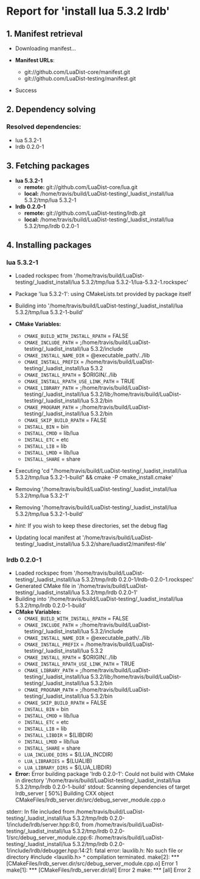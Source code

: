 # Report for 'install lua 5.3.2 lrdb'


## 1. Manifest retrieval

- Downloading manifest...

- **Manifest URLs**:
    - git://github.com/LuaDist-core/manifest.git
    - git://github.com/LuaDist-testing/manifest.git
- Success

## 2. Dependency solving


### Resolved dependencies:
- lua 5.3.2-1
- lrdb 0.2.0-1

## 3. Fetching packages

- **lua 5.3.2-1**
    - **remote:** git://github.com/LuaDist-core/lua.git
    - **local:** /home/travis/build/LuaDist-testing/_luadist_install/lua 5.3.2/tmp/lua 5.3.2-1
- **lrdb 0.2.0-1**
    - **remote:** git://github.com/LuaDist-testing/lrdb.git
    - **local:** /home/travis/build/LuaDist-testing/_luadist_install/lua 5.3.2/tmp/lrdb 0.2.0-1

## 4. Installing packages


### lua 5.3.2-1
- Loaded rockspec from '/home/travis/build/LuaDist-testing/_luadist_install/lua 5.3.2/tmp/lua 5.3.2-1/lua-5.3.2-1.rockspec'
- Package 'lua 5.3.2-1': using CMakeLists.txt provided by package itself
- Building into '/home/travis/build/LuaDist-testing/_luadist_install/lua 5.3.2/tmp/lua 5.3.2-1-build'
- **CMake Variables:**
    - `CMAKE_BUILD_WITH_INSTALL_RPATH` = FALSE
    - `CMAKE_INCLUDE_PATH` = ;/home/travis/build/LuaDist-testing/_luadist_install/lua 5.3.2/include
    - `CMAKE_INSTALL_NAME_DIR` = @executable_path/../lib
    - `CMAKE_INSTALL_PREFIX` = /home/travis/build/LuaDist-testing/_luadist_install/lua 5.3.2
    - `CMAKE_INSTALL_RPATH` = $ORIGIN/../lib
    - `CMAKE_INSTALL_RPATH_USE_LINK_PATH` = TRUE
    - `CMAKE_LIBRARY_PATH` = ;/home/travis/build/LuaDist-testing/_luadist_install/lua 5.3.2/lib;/home/travis/build/LuaDist-testing/_luadist_install/lua 5.3.2/bin
    - `CMAKE_PROGRAM_PATH` = ;/home/travis/build/LuaDist-testing/_luadist_install/lua 5.3.2/bin
    - `CMAKE_SKIP_BUILD_RPATH` = FALSE
    - `INSTALL_BIN` = bin
    - `INSTALL_CMOD` = lib/lua
    - `INSTALL_ETC` = etc
    - `INSTALL_LIB` = lib
    - `INSTALL_LMOD` = lib/lua
    - `INSTALL_SHARE` = share
- Executing 'cd "/home/travis/build/LuaDist-testing/_luadist_install/lua 5.3.2/tmp/lua 5.3.2-1-build" && cmake -P cmake_install.cmake'
- Removing '/home/travis/build/LuaDist-testing/_luadist_install/lua 5.3.2/tmp/lua 5.3.2-1'
- Removing '/home/travis/build/LuaDist-testing/_luadist_install/lua 5.3.2/tmp/lua 5.3.2-1-build'

- *hint:* If you wish to keep these directories, set the debug flag
- Updating local manifest at '/home/travis/build/LuaDist-testing/_luadist_install/lua 5.3.2/share/luadist2/manifest-file'

### lrdb 0.2.0-1
- Loaded rockspec from '/home/travis/build/LuaDist-testing/_luadist_install/lua 5.3.2/tmp/lrdb 0.2.0-1/lrdb-0.2.0-1.rockspec'
- Generated CMake file in '/home/travis/build/LuaDist-testing/_luadist_install/lua 5.3.2/tmp/lrdb 0.2.0-1'
- Building into '/home/travis/build/LuaDist-testing/_luadist_install/lua 5.3.2/tmp/lrdb 0.2.0-1-build'
- **CMake Variables:**
    - `CMAKE_BUILD_WITH_INSTALL_RPATH` = FALSE
    - `CMAKE_INCLUDE_PATH` = ;/home/travis/build/LuaDist-testing/_luadist_install/lua 5.3.2/include
    - `CMAKE_INSTALL_NAME_DIR` = @executable_path/../lib
    - `CMAKE_INSTALL_PREFIX` = /home/travis/build/LuaDist-testing/_luadist_install/lua 5.3.2
    - `CMAKE_INSTALL_RPATH` = $ORIGIN/../lib
    - `CMAKE_INSTALL_RPATH_USE_LINK_PATH` = TRUE
    - `CMAKE_LIBRARY_PATH` = ;/home/travis/build/LuaDist-testing/_luadist_install/lua 5.3.2/lib;/home/travis/build/LuaDist-testing/_luadist_install/lua 5.3.2/bin
    - `CMAKE_PROGRAM_PATH` = ;/home/travis/build/LuaDist-testing/_luadist_install/lua 5.3.2/bin
    - `CMAKE_SKIP_BUILD_RPATH` = FALSE
    - `INSTALL_BIN` = bin
    - `INSTALL_CMOD` = lib/lua
    - `INSTALL_ETC` = etc
    - `INSTALL_LIB` = lib
    - `INSTALL_LIBDIR` = $(LIBDIR)
    - `INSTALL_LMOD` = lib/lua
    - `INSTALL_SHARE` = share
    - `LUA_INCLUDE_DIRS` = $(LUA_INCDIR)
    - `LUA_LIBRARIES` = $(LUALIB)
    - `LUA_LIBRARY_DIRS` = $(LUA_LIBDIR)
- **Error:** Error building package 'lrdb 0.2.0-1': Could not build with CMake in directory '/home/travis/build/LuaDist-testing/_luadist_install/lua 5.3.2/tmp/lrdb 0.2.0-1-build'
stdout:
Scanning dependencies of target lrdb_server
[ 50%] Building CXX object CMakeFiles/lrdb_server.dir/src/debug_server_module.cpp.o

stderr:
In file included from /home/travis/build/LuaDist-testing/_luadist_install/lua 5.3.2/tmp/lrdb 0.2.0-1/include/lrdb/server.hpp:8:0,
                 from /home/travis/build/LuaDist-testing/_luadist_install/lua 5.3.2/tmp/lrdb 0.2.0-1/src/debug_server_module.cpp:6:
/home/travis/build/LuaDist-testing/_luadist_install/lua 5.3.2/tmp/lrdb 0.2.0-1/include/lrdb/debugger.hpp:14:21: fatal error: lauxlib.h: No such file or directory
 #include <lauxlib.h>
                     ^
compilation terminated.
make[2]: *** [CMakeFiles/lrdb_server.dir/src/debug_server_module.cpp.o] Error 1
make[1]: *** [CMakeFiles/lrdb_server.dir/all] Error 2
make: *** [all] Error 2

